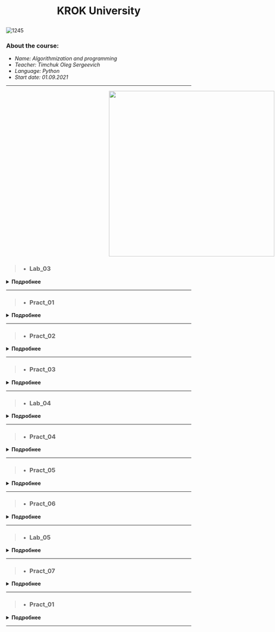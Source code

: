 # <p align="center">   __KROK University__ <p>

![1245](https://user-images.githubusercontent.com/90028606/155211222-5c67bc7a-bc6d-44c7-8211-edc8c8da3ee8.png)
 
### **About the course:**
- *Name: Algorithmization and programming*
- *Teacher: Timchuk Oleg Sergeevich*
- *Language: Python*
- *Start date: 01.09.2021*

***
<img src="https://user-images.githubusercontent.com/90028606/155345374-991cbb50-3417-4069-8ee2-c7588bf36b3b.png" height="450" hspace="280">
 
>- ### Lab_03
<details>
<summary><b>Подробнее</b></summary><p> </p>
 
>- 💻 <b>Code:</b> _[Link](https://github.com/)_
> 
>- 👨‍💻 <b>Task:</b> Organize data input and format output of specified data types according to the option number. In the table. for each option there are requirements for the amount, type and format of data. Organize the output of each object using the % operator, the method str.format() and "f" lines.
<table border="1" cellspacing="0" cellpadding="0" width="604">
    <tr>
        <td width="151" colspan="2" valign="top">
            <p align="center"><b>Integers</b></p>
        </td>
        <td width="171" colspan="4" valign="top">
            <p align="center"><b>Real numbers</b></p>
        </td>
        <td width="124" rowspan="3" valign="top">
            <p align="center"><b>The number of characters in a line</b></p>
        </td>
        <td width="124" rowspan="3" valign="top">
            <p align="center"><b>The value of a logical object</b></p>
        </td>
    </tr>
    <tr>
        <td width="70" rowspan="2" valign="top">
            <p align="center"><b>Number of numbers</b></p>
        </td>
        <td width="87" rowspan="2" valign="top">
            <p align="center"><b>The width of the number field</b></p>
        </td>
        <td width="70" rowspan="2" valign="top">
            <p align="center"><b>Number of numbers</b></p>
        </td>
        <td width="38" rowspan="2" valign="top">
            <p align="center"><b>Real floating point number (specified output field width</b>)</p>
        </td>
        <td width="70" colspan="2" valign="top">
            <p align="center"><b>A real number with a fixed point</b></p>
        </td>
    </tr>
    <tr>
        <td width="28">
            <p align="center"><b>Output field width</p>
        </td>
        <td width="38">
            <p align="center"><b>Number of positions after the point</p>
        </td>
    </tr>
    <tr>
        <td width="63" valign="top">
            <p align="center">2</p>
        </td>
        <td width="87" valign="top">
            <p align="center">5</p>
        </td>
        <td width="66" valign="top">
            <p align="center">4</p>
        </td>
        <td width="38" valign="top">
            <p align="center">10</p>
        </td>
        <td width="28">
            <p align="center">7</p>
        </td>
        <td width="38">
            <p align="center">4</p>
        </td>
        <td width="94" valign="top">
            <p align="center">4</p>
        </td>
        <td width="122" valign="top">
            <p align="center">True</p>
        </td>
    </tr>
</table>
</details>

***
 
>- ### Pract_01
<details>
<summary><b>Подробнее</b></summary><p> </p>
 
>- <b>💻 Code:</b> _[Link](https://github.com/)_
> 
>- <b>👨‍💻 Task: </b>
 
<b>Task #1:</b> Construct these numeric values:
 
- Integer zero
- Floating point zero
- Integer one hundred and one
- Floating point one thousand
- Floating point one thousand using scientific notation
- Create a positive integer, a negative integer, and zero. Assign them to variables
- Write several arithmetic expressions. Bind the values to variables. 
- Use a variety of operators, e.g. +, -, /, *, etc. Use parentheses to control operator scope.
- Create several floats and assign them to variables.
- Write several arithmetic expressions containing your float variables.
- Write several expressions using mixed arithmetic (integers and floats).
- Obtain a float as a result of division of one integer by another; do so by explicitly converting one integer to a float.

<b>Task #2:</b> Type Conversation
- Construct an integer from the string "123"
- Construct a float from the integer 123
- Construct an integer from the float 12.345
 
<b>Task #3:</b> Digits of a Number
- Write a Python-script that detects the last 4 digits of a credit card.
- Find the sum of the digits of a three-digit number
</details>
 

***  
 
 >- ### Pract_02
<details>
<summary><b>Подробнее</b></summary><p> </p>
 
>- <b>💻 Code:</b> _[Link](https://github.com/Acid330/KrokUniversity/blob/main/pract_2.py)_
> 
>- <b>👨‍💻 Task :</b> 
 
<b>Task #1:</b>

- Assume that we define x, y, and z to refer to int values. Write an expression that computes whether...

...x is odd

...x is a multiple of 20 (e.g., 20, 40, 60, ...)

- Assume that zero is a positive number. Write an expression that computes whether...
 
...x and y are both positive

...x and y have the same sign (both are positive or both are negative)
 
...x and y have different signs (one is positive and one is negative)
 
- Write an expression that computes whether...
 
...all three names (x, y, and z) are bound to equal values
 
...all three names (x, y, and z) are bound to different values (none the same)
 
...two variables store the same value, but the third one is different
 
<b>Task #2:</b>
 
- Assume that we specify two points in space by definint the x and y coordinate of each using x1, y1, x2, and y2 all which are float. Write an expression that computes...
 
...the distance between these points
 
...the slope of the line from the first point to the second
 
...whether both points lie on the same line from the origin
 
...whether the first point is above the second
 
...what quadrant the first point lies in (1st, 2nd, 3rd, or 4th)
 
...whether the two points lie in the same quadrant
 
 </b>
</details>
 

***  

  >- ### Pract_03
<details>
<summary><b>Подробнее</b></summary><p> </p>
 
>- <b>💻 Code:</b> _[Link](https://github.com/)_
> 
>- <b>👨‍💻 Task:</b>
 
1. Write a Python program using loop structure to print numbers 1.2.3……9
2. Write a Python program using loop structure to print numbers 9.8.7…..1
3. Write a Python program to print on the screen odd numbers between 5..13
4. Write a Python program to add all the numbers entered by a user until user enters 0.
5. Write a Python Program to reverse a number. For example, if user enters 123 as input then 321 is printed as output.
6. Write Python program to find and print factorial of a number
 
</details>

***  

>- ### Lab_04
<details>
<summary><b>Подробнее</b></summary><p> </p>
 
>- <b>💻 Code:</b> _[Link](https://github.com/)_
> 
>- <b>👨‍💻 Task:</b>
 
1. Write a program that changes the values of two integer variables a and b without use of additional variables.

2. Write a program that calculates and displays:

    * arithmetic mean of two integers a and b;
    * geometric mean of two integers a and b.

3. Write a program that rearranges the digits of the three-digit number that is specified user in reverse order and displays a new number on the screen.

4. Write a program that determines the total number of hours of the day (variable hour) and the total number of minutes of the day (variable minute) that have passed before the current seconds of the day (variable second). For example, if second = 11111 (second = 3 * 3600 + 5 * 60 + 11), then hour = 3 and minute = 5.

5. Write a program that determines the value of the angle in degrees (variable corner) between clockwise at the beginning of the day and its state in hour hours, minutes minutes and second seconds (0 ≤ hour ≤ 11; 0 ≤ minute; second ≤ 59).

6. Write a program that determines whether a natural number entered by the user:

    * even;
    * ending in the number 5.

7. Write a program that determines the value of an integer variable number - from 1 to 7, c depending on which day of the week (Monday to Sunday) is the day (whole variable day) of a low year, in which January 1 is Monday (1 ≤ day ≤ 365).
 
</details>

***  

>- ### Pract_04
<details>
<summary><b>Подробнее</b></summary><p> </p>
 
>- <b>💻 Code:</b> _[Link](https://github.com/)_
> 
>- <b>👨‍💻 Task:</b>
 
1. Write a program that reads 4 numbers from the keyboard and displays most of them.

2. Determine the number of days in the year that the user enters. In a leap year - 366 days, while in a normal 365.

3. A triangle exists only when the sum of any two of its sides is greater than the third. Given: a, b, c are the sides of the assumed triangle. Write a program that will indicate whether such a triangle exists or not.

4. Display all numbers in the range 1 to 100 multiples of 7.

5. Calculate using a factorial cycle the number n

6. Display the hourglass, the maximum width of which is read from the keyboard (odd number). In the example, the width is 5.
``` py
 *****
  ***
   *
  ***
 *****
```
7. Use cycles to display all prime numbers from 1 to 100. 
 
</details>

***

>- ### Pract_05
<details>
<summary><b>Подробнее</b></summary><p> </p>
 
>- <b>💻 Code:</b> _[Link](https://github.com/)_
> 
>- <b>👨‍💻 Task:</b>
 
1. Write a Python program to generate and print a list, where the values are square of numbers between 1 and 30 (both included)
2. Write a Python program to display the examination schedule.
(extract the date from exam_st_date).
exam_st_date = (11, 12, 2014)
Sample Output : The examination will start from : 11 / 12 / 2014
3. Write a Python program which accepts a sequence of commaseparated numbers from user and generate a list and a tuple with those numbers.
Sample data : 3, 5, 7, 23
Output:
List : ['3', ' 5', ' 7', ' 23']
Tuple : ('3', ' 5', ' 7', ' 23')
4. Write a Python function that takes two lists and returns True if they have at least one common member.
5. Write a Python-script.
There is a bus moving in the city, and it takes and drop some people in each bus stop.

- You are provided with a list (or array) of integer arrays (or tuples). Each integer array has two items which represent number of people get into bus (The first item) and number of people get off the bus (The second item) in a bus stop.

- Your task is to return number of people who are still in the bus after the last bus station (after the last array). Even though it is the last bus stop, the bus is not empty and some people are still in the bus, and they are probably sleeping there :D
 
</details>

***  

 >- ### Pract_06
<details>
<summary><b>Подробнее</b></summary><p> </p>
 
>- <b>💻 Code:</b> _[Link](https://github.com/)_
> 
>- <b>👨‍💻 Task:</b>
 
1. Write a Python program to calculate the length of a string.

2. Write a Python program to get a string made of the first 2 and the last 2 chars from a given a string. If the string length is less than 2, return instead the empty string. 

- Sample Strings:
  * 'w3resource' Expected Result : 'w3ce'
  * 'w3' Expected Result : 'w3w3'
  * 'w' Expected Result : Empty String

3. Write a Python program to get a string from a given string where all occurrences of its first char have been changed to '$', except the first char itself.
* Sample String : 'restart' 
* Expected Result : 'resta$t' 

4. Write a Python function to reverses a string if it's length is a multiple of 4.

5. Write a Python program that accepts a comma separated sequence of words as input and prints the unique words in sorted form (alphanumerically). 
* Sample Words : red, white, black, red, green, black 
* Expected Result : black, green, red, white,red
 
</details>

***  

>- ### Lab_05
<details>
<summary><b>Подробнее</b></summary><p> </p>
 
>- <b>💻 Code:</b> _[Link](https://github.com/)_
> 
>- <b>👨‍💻 Task:</b>

1. Write a program for calculating the factorial of a natural number n (the factorial of the number n is equal to 1*2* ...* n).

2. Program. A sequence is given, which should be avenged from 2 to 20 words, in the skin language from 1 to 8 small letters, between common words - at least one gap, after the remaining word - a speck. Bring on the screen those words of the sequence, yakі vіdminnі vіd the rest of the word and the first letter of the word enter the new one more times.

3. A word has been given. Designate the number of words that end with the letter r. 
 
</details>

***  

>- ### Pract_07
<details>
<summary><b>Подробнее</b></summary><p> </p>
 
>- <b>💻 Code:</b> _[Link](https://github.com/)_
> 
>- <b>👨‍💻 Task:</b>

<b>Task #1:</b>

Implement a script which receives a string and replaces all " symbols with ' and vise versa. The script should return modified string.

<b>Task #2:</b>
 
Write a script that checks whether a string is a palindrome or not.

Returns 'True' if it is palindrome, else 'False'.

To check your implementation you can use strings from here
 

The script has to ignore special characters, whitespaces and different cases

<b>Task #3:</b>

Implement a script which works the same as str.split

<b>Task #4:</b>

Implement a script which returns the longest word in the given string.

The word can contain any symbols except whitespaces (`,\n,\tand so on).

If there are multiple longest words in the string with a same length return the word that occurs first.

 <b>Task #5:</b>

For a positive integer n calculate the result value, which is equal to the sum of the odd numbers of n.

Example

n = 1234 result = 4

n = 246 result = 0
 
</details>

***  





  >- ### Pract_01
<details>
<summary><b>Подробнее</b></summary><p> </p>
 
>- <b>💻 Code:</b> _[Link](https://github.com/)_
> 
>- <b>👨‍💻 Task:</b>
 
 
</details>

***  
